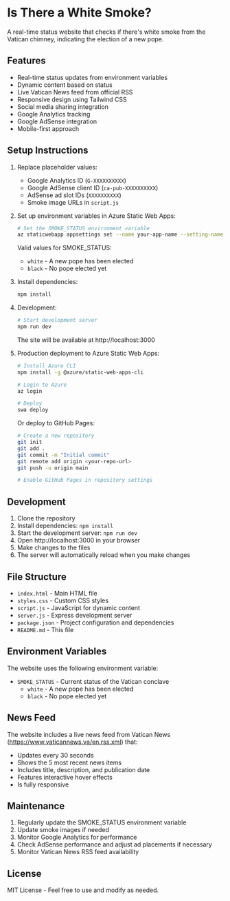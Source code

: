 # Is There a White Smoke?

A real-time status website that checks if there's white smoke from the Vatican chimney, indicating the election of a new pope.

## Features

- Real-time status updates from environment variables
- Dynamic content based on status
- Live Vatican News feed from official RSS
- Responsive design using Tailwind CSS
- Social media sharing integration
- Google Analytics tracking
- Google AdSense integration
- Mobile-first approach

## Setup Instructions

1. Replace placeholder values:
   - Google Analytics ID (`G-XXXXXXXXXX`)
   - Google AdSense client ID (`ca-pub-XXXXXXXXXX`)
   - AdSense ad slot IDs (`XXXXXXXXXX`)
   - Smoke image URLs in `script.js`

2. Set up environment variables in Azure Static Web Apps:
   ```bash
   # Set the SMOKE_STATUS environment variable
   az staticwebapp appsettings set --name your-app-name --setting-names SMOKE_STATUS=black
   ```

   Valid values for SMOKE_STATUS:
   - `white` - A new pope has been elected
   - `black` - No pope elected yet

3. Install dependencies:
   ```bash
   npm install
   ```

4. Development:
   ```bash
   # Start development server
   npm run dev
   ```
   The site will be available at http://localhost:3000

5. Production deployment to Azure Static Web Apps:
   ```bash
   # Install Azure CLI
   npm install -g @azure/static-web-apps-cli

   # Login to Azure
   az login

   # Deploy
   swa deploy
   ```

   Or deploy to GitHub Pages:
   ```bash
   # Create a new repository
   git init
   git add .
   git commit -m "Initial commit"
   git remote add origin <your-repo-url>
   git push -u origin main

   # Enable GitHub Pages in repository settings
   ```

## Development

1. Clone the repository
2. Install dependencies: `npm install`
3. Start the development server: `npm run dev`
4. Open http://localhost:3000 in your browser
5. Make changes to the files
6. The server will automatically reload when you make changes

## File Structure

- `index.html` - Main HTML file
- `styles.css` - Custom CSS styles
- `script.js` - JavaScript for dynamic content
- `server.js` - Express development server
- `package.json` - Project configuration and dependencies
- `README.md` - This file

## Environment Variables

The website uses the following environment variable:
- `SMOKE_STATUS` - Current status of the Vatican conclave
  - `white` - A new pope has been elected
  - `black` - No pope elected yet

## News Feed

The website includes a live news feed from Vatican News (https://www.vaticannews.va/en.rss.xml) that:
- Updates every 30 seconds
- Shows the 5 most recent news items
- Includes title, description, and publication date
- Features interactive hover effects
- Is fully responsive

## Maintenance

1. Regularly update the SMOKE_STATUS environment variable
2. Update smoke images if needed
3. Monitor Google Analytics for performance
4. Check AdSense performance and adjust ad placements if necessary
5. Monitor Vatican News RSS feed availability

## License

MIT License - Feel free to use and modify as needed. 